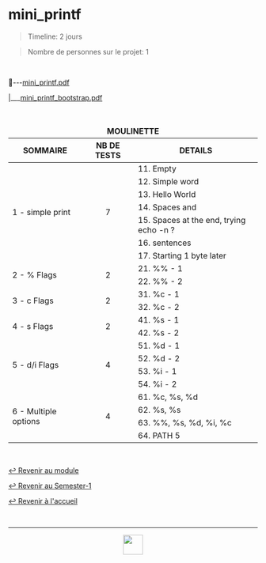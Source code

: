 # mini_printf

> Timeline: 2 jours

> Nombre de personnes sur le projet: 1

<br>

📂---[mini_printf.pdf](https://github.com/Studio-17/Epitech-Subjects/blob/main/Semester-1/B-CPE-101/My_Printf/mini_printf/mini_printf.pdf)

|\_\_\_[mini_printf_bootstrap.pdf](https://github.com/Studio-17/Epitech-Subjects/blob/main/Semester-1/B-CPE-101/My_Printf/mini_printf/mini_printf_bootstrap.pdf)


<br>


<table align="center">
    <thead>
        <tr>
            <td colspan="3" align="center"><strong>MOULINETTE</strong></td>
        </tr>
        <tr>
            <th>SOMMAIRE</th>
            <th>NB DE TESTS</th>
            <th>DETAILS</th>
        </tr>
    </thead>
    <tbody>
        <tr>
            <td rowspan="7">1 - simple print</td>
            <td rowspan="7" style="text-align: center;">7</td>
            <td>11. Empty
        </tr>
    		<tr>
			<td>12. Simple word</td>
		</tr>
		<tr>
			<td>13. Hello World</td>
		</tr>
		<tr>
			<td>14. Spaces and</td>
		</tr>
		<tr>
			<td>15. Spaces at the end, trying echo -n ?</td>
		</tr>
		<tr>
			<td>16. sentences</td>
		</tr>
		<tr>
			<td>17. Starting 1 byte later</td>
		</tr>
        <tr>
            <td rowspan="2">2 - % Flags</td>
            <td rowspan="2" style="text-align: center;">2</td>
            <td>21. %% - 1
        </tr>
    		<tr>
			<td>22. %% - 2</td>
		</tr>
        <tr>
            <td rowspan="2">3 - c Flags</td>
            <td rowspan="2" style="text-align: center;">2</td>
            <td>31. %c - 1
        </tr>
    		<tr>
			<td>32. %c - 2</td>
		</tr>
        <tr>
            <td rowspan="2">4 - s Flags</td>
            <td rowspan="2" style="text-align: center;">2</td>
            <td>41. %s - 1
        </tr>
    		<tr>
			<td>42. %s - 2</td>
		</tr>
        <tr>
            <td rowspan="4">5 - d/i Flags</td>
            <td rowspan="4" style="text-align: center;">4</td>
            <td>51. %d - 1
        </tr>
    		<tr>
			<td>52. %d - 2</td>
		</tr>
		<tr>
			<td>53. %i - 1</td>
		</tr>
		<tr>
			<td>54. %i - 2</td>
		</tr>
        <tr>
            <td rowspan="4">6 - Multiple options</td>
            <td rowspan="4" style="text-align: center;">4</td>
            <td>61. %c, %s, %d
        </tr>
    		<tr>
			<td>62. %s, %s</td>
		</tr>
		<tr>
			<td>63. %%, %s, %d, %i, %c</td>
		</tr>
		<tr>
			<td>64. PATH 5</td>
		</tr>
	</tbody>
</table>

<br>

[↩️ Revenir au module](https://github.com/Studio-17/Epitech-Subjects/blob/main/Semester-1/B-CPE-101)

[↩️ Revenir au Semester-1](https://github.com/Studio-17/Epitech-Subjects/blob/main/Semester-1)

[↩️ Revenir à l'accueil](https://github.com/Studio-17/Epitech-Subjects/)

<br>

---

<div align="center">

<a href="https://github.com/Studio-17" target="_blank"><img src="../../../assets/voc17.gif" width="40"></a>

</div>